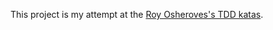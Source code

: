 This project is my attempt at the [Roy Osheroves's TDD katas].

[Roy Osheroves's TDD katas]: http://osherove.com/tdd-kata-1/
